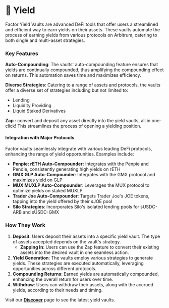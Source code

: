 # 💸 Yield

Factor Yield Vaults are advanced DeFi tools that offer users a streamlined and efficient way to earn yields on their assets. These vaults automate the process of earning yields from various protocols on Arbitrum, catering to both single and multi-asset strategies.

### Key Features

**Auto-Compounding**: The vaults' auto-compounding feature ensures that yields are continually compounded, thus amplifying the compounding effect on returns. This automation saves time and maximizes efficiency.

**Diverse Strategies**: Catering to a range of assets and protocols, the vaults offer a diverse set of strategies including but not limited to:

* Lending
* Liquidity Providing
* Liquid Staked Derivatives

**Zap** : convert and deposit any asset directly into the yield vaults, all in one-click! This streamlines the process of opening a yielding position.

#### **Integration with Major Protocols**

Factor vaults seamlessly integrate with various leading DeFi protocols, enhancing the range of yield opportunities. Examples include:

* **Penpie: rETH Auto-Compounder:** Integrates with the Penpie and Pendle, consistently generating high yields on rETH
* **GMX GLP Auto-Compounder**: Integrates with the GMX protocol and maximizes yield on GLP
* **MUX MUXLP Auto-Compounder**: Leverages the MUX protocol to optimize yields on staked MUXLP
* **Trader Joe Auto-Compounder**: Targets Trader Joe's JOE tokens, tapping into the yield offered by their sJOE pool
* **Silo Strategies**: Incorporates Silo's isolated lending pools for sUSDC-ARB and sUSDC-GMX

### How They Work

1. **Deposit**: Users deposit their assets into a specific yield vault. The type of assets accepted depends on the vault's strategy.
   * **Zapping In**: Users can use the Zap feature to convert their existing assets into the desired vault in one seamless action.
2. **Yield Generation**: The vaults employ various strategies to generate yields. These strategies are executed automatically, leveraging opportunities across different protocols.
3. **Compounding Returns**: Earned yields are automatically compounded, enhancing the overall return for users over time.
4. **Withdraw**: Users can withdraw their assets, along with the accrued yields, according to their needs and timing.

Visit our [**Discover**](https://app.factor.fi/discover) page to see the latest yield vaults.
